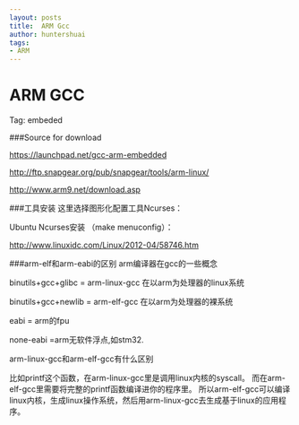 ```yaml
---
layout: posts
title:  ARM Gcc
author: huntershuai
tags:
- ARM
---
```



ARM GCC
===

Tag: embeded

###Source for download

<a href="https://launchpad.net/gcc-arm-embedded">https://launchpad.net/gcc-arm-embedded</a>

<a href="http://ftp.snapgear.org/pub/snapgear/tools/arm-linux/">http://ftp.snapgear.org/pub/snapgear/tools/arm-linux/</a>

<a href="http://www.arm9.net/download.asp/">http://www.arm9.net/download.asp </a>


###工具安装
这里选择图形化配置工具Ncurses：

Ubuntu Ncurses安装 （make menuconfig）：

<a href="http://www.linuxidc.com/Linux/2012-04/58746.htm
/">http://www.linuxidc.com/Linux/2012-04/58746.htm
 </a>

###arm-elf和arm-eabi的区别
arm编译器在gcc的一些概念

binutils+gcc+glibc = arm-linux-gcc 在以arm为处理器的linux系统

binutils+gcc+newlib = arm-elf-gcc 在以arm为处理器的裸系统

eabi = arm的fpu

none-eabi =arm无软件浮点,如stm32.

arm-linux-gcc和arm-elf-gcc有什么区别

比如printf这个函数，在arm-linux-gcc里是调用linux内核的syscall。
而在arm-elf-gcc里需要将完整的printf函数编译进你的程序里。
所以arm-elf-gcc可以编译linux内核，生成linux操作系统，然后用arm-linux-gcc去生成基于linux的应用程序。


